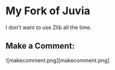 # My Fork of Juvia

I don't want to use Zlib all the time.

## Make a Comment:
![makecomment.png][makecomment.png]